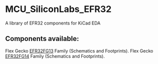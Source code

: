 # MCU_SiliconLabs_EFR32
A library of EFR32 components for KiCad EDA

## Components available:

Flex Gecko [EFR32FG13](https://www.silabs.com/documents/public/data-sheets/efr32fg13-datasheet.pdf) Family (Schematics and Footprints).
Flex Gecko [EFR32FG14](https://www.silabs.com/documents/public/data-sheets/efr32fg14-datasheet.pdf) Family (Schematics and Footprints).
